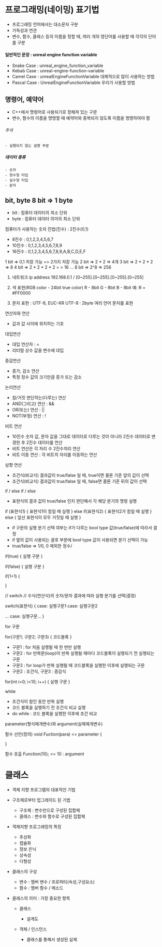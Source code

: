 ﻿# 프로그래밍(네이밍) 표기법

- 프로그래밍 언어에서는 대소문자 구분
- 가독성과 연관
- 변수, 함수, 클래스 등의 이름을 정할 때, 여러 개의 영단어를 사용할 때 각각의 단어를 구분

#### 일반적인 문장 : unreal engine function variable
- Snake Case : unreal_engine_function_variable
- Kebab Case : unreal-engine-function-variable
- Camel Case : unrealEngineFunctionVariable  대체적으로 많이 사용하는 방법
- Pascal Case : UnrealEngineFunctionVariable  우리가 사용할 방법

## 명령어, 예약어 
- C++에서 명령어로 사용되기로 정해져 있는 구문
- 변수, 함수의 이름을 명명할 때 예약어와 중복되지 않도록 이름을 명명하여야 함

###### 주석 
    - 실행되지 않는 설명 부분

##### 데이터 종류
    - 숫자
    - 정수형 타입 
    - 실수형 타입
    - 문자

## bit, byte  8 bit => 1 byte
- bit : 컴퓨터 데이터의 최소 단위
- byte : 컴퓨터 데이터 의미의 최소 단위

컴퓨터가 사용하는 숫자 진법(진수) : 2진수(0,1)

* 8진수 : 0,1,2,3,4,5,6,7
* 10진수 : 0,1,2,3,4,5,6,7,8,9
* 16진수 : 0,1,2,3,4,5,6,7,8,9,A,B,C,D,E,F

1 bit => 0,1 저장 가능 => 2가지 저장 가능
2 bit => 2 * 2 => 4개
3 bit => 2 * 2 * 2 => 8
4 bit => 2 * 2 * 2 * 2 = > 16
...
8 bit => 2^8 => 256

1. 네트워크 ip address
192.168.0.1 / [0~255].[0~255].[0~255].[0~255]

2. 색 표현(RGB color - 24bit true color)
R - 8bit
G - 8bit
B - 8bit
예: R = #FF0000

3. 문자 표현 : UTF-8, EUC-KR
UTF-8 : 2byte 여러 언어 문자를 표현

연산자와 연산
- 값과 값 사이에 위치하는 기호

대입연산
- 대입 연산자 : =
- 리터럴 상수 값을 변수에 대입

증감연산
- 증가, 감소 연산
- 특정 정수 값의 크기만큼 증가 또는 감소

논리연산
- 참/거짓 판단하는(다루는) 연산
- AND(그리고) 연산 : &&
- OR(또는) 연산 : ||
- NOT(부정) 연산 : !

비트 연산
- 10진수 숫자 값, 문자 값을 그대로 데이터로 다루는 것이 아니라 2진수 데이터로
  변경한 후 2진수 데이터를 연산
- 비트 연산은 각 자리 수 2진수끼리 연산
- 비트 이동 연산 : 각 비트의 자리를 이동하는 연산

삼향 연산
- 조건식(비교식) 결과값이 true/false 일 때, true이면 콜론 기준 앞의 값이 선택
- 조건식(비교식) 결과값이 true/false 일 때, false면 콜론 기준 뒤의 값이 선택

if / else if / else
- 표현식의 결과 값이 true/false 인지 판단해서 각 해당 분기의 명령 실행

if (표현식1)
  {
  표현식1이 참일 때 실행
  }
  else if(표현식2)
  {
  표현식2가 참일 때 실행
  }
  else
  {
   앞선 표현식이 모두 거짓일 때 실행
  }

  - if 구문의 실행 분기 선택 여부는 if가 다루는 bool type 값(true/false)에 따라서 결정
  - if 옆의 값이 사용되는 괄호 부분에 bool type 값이 사용되면 분기 선택이 가능
  - true/false => 1/0, 0 제외한 정수/ 

if(true)
{
실행 구분
}

if(false)
{
실행 구분
}

if(1+1)
{

}

// switch
// 수식(연산식)의 숫자/문자 결과에 따라 실행 분기를 선택(결정)

switch(표현식)
{
  case:
    실행구문1
  case:
    실행구문2
    
  ...
  case:
    실행구문...
}

for 구문

for(구문1; 구문2; 구문3)
{
  코드블록
}

- 구문1 : for 처음 실행될 때 한 번만 실행
- 구문2 : for 반복문(loop)이 반복 실행될 때마다 코드블록이 실행되기 전 실행되는 구문
- 구문3 : for loop가 반복 실행될 때 코드블록을 실행한 이후에 실행되는 구문
- 구문2 : 조건식, 구문3 : 증감식

for(int i=0; i<10; i++)
{
  실행 구문
}

while
- 조건식이 참인 동안 반복 실행
- 코드 블록을 실행하기 전 조건식 비교 실행
- do while : 코드 블록을 실행한 이후에 조건 비교

parameter(형식매개변수)와 argument(실제매개변수)

함수 선언(정의)
void Fuction(para) <= parameter
{

}

함수 호출
Function(10); <= 10 : argument


# 클래스

- 객체 지향 프로그램의 대표적인 기법

- 구조체로부터 업그레이드 된 기법
  - 구조체 : 변수만으로 구성된 집합체
  - 클래스 : 변수와 함수로 구성된 집합체

- 객체지향 프로그래밍의 특징
  - 추상화
  - 캡슐화
  - 정보 은닉
  - 상속성
  - 다형성

- 클래스의 구성
  - 변수 : 멤버 변수 / 프로퍼티(속성,구성요소)
  - 함수 : 멤버 함수 / 메소드
 
- 클래스의 의미 : 가장 중요한 항목
  - 클래스
    - 설계도
  
  - 객체 / 인스턴스
    - 클래스를 통해서 생성된 실체










